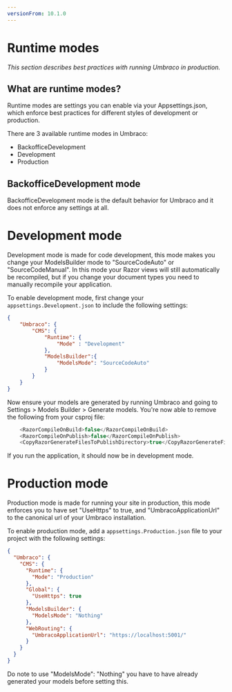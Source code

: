 ```yaml
---
versionFrom: 10.1.0
---
```


# Runtime modes

_This section describes best practices with running Umbraco in production._

## What are runtime modes?

Runtime modes are settings you can enable via your Appsettings.json, which enforce best practices for different styles of development or production.

There are 3 available runtime modes in Umbraco:

- BackofficeDevelopment
- Development
- Production

## BackofficeDevelopment mode

BackofficeDevelopment mode is the default behavior for Umbraco and it does not enforce any settings at all.

# Development mode

Development mode is made for code development, this mode makes you change your ModelsBuilder mode to "SourceCodeAuto" or "SourceCodeManual".
In this mode your Razor views will still automatically be recompiled, but if you change your document types you need to manually recompile your application.

To enable development mode, first change your `appsettings.Development.json` to include the following settings:

```json
{
    "Umbraco": {
        "CMS": {
            "Runtime": {
                "Mode" : "Development"
            },
            "ModelsBuilder":{
                "ModelsMode": "SourceCodeAuto"
            }
        }
    }
}
```

Now ensure your models are generated by running Umbraco and going to Settings > Models Builder > Generate models.
You're now able to remove the following from your csproj file:

```c#
    <RazorCompileOnBuild>false</RazorCompileOnBuild>
    <RazorCompileOnPublish>false</RazorCompileOnPublish>
    <CopyRazorGenerateFilesToPublishDirectory>true</CopyRazorGenerateFilesToPublishDirectory>
```

If you run the application, it should now be in development mode.

# Production mode

Production mode is made for running your site in production, this mode enforces you to have set "UseHttps" to true, and "UmbracoApplicationUrl" to the canonical url of your Umbraco installation.

To enable production mode, add a `appsettings.Production.json` file to your project with the following settings: 

```json
{
  "Umbraco": {
    "CMS": {
      "Runtime": {
        "Mode": "Production"
      },
      "Global": {
        "UseHttps": true
      },
      "ModelsBuilder": {
        "ModelsMode": "Nothing"
      },
      "WebRouting": {
        "UmbracoApplicationUrl": "https://localhost:5001/"
      }
    }
  }
}
```

Do note to use "ModelsMode": "Nothing" you have to have already generated your models before setting this.